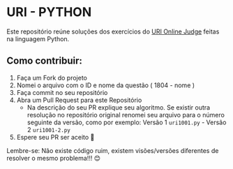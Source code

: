 # URI - PYTHON
Este repositório reúne soluções dos exercícios do [URI Online Judge](https://www.urionlinejudge.com.br/) feitas na linguagem Python.

## Como contribuir:
1. Faça um Fork do projeto
2. Nomei o arquivo com o ID e nome da questão ( 1804 - nome )
5. Faça commit no seu repositório
6. Abra um Pull Request para este Repositório
    - Na descrição do seu PR explique seu algoritmo. Se existir outra resolução no repositório original renomei seu arquivo para o número seguinte da versão, como por exemplo: Versão 1 `uri1001.py` - Versão 2 `uri1001-2.py`
7. Espere seu PR ser aceito :rocket:

Lembre-se: Não existe código ruim, existem visões/versões diferentes de resolver o mesmo problema!!! :blush:
